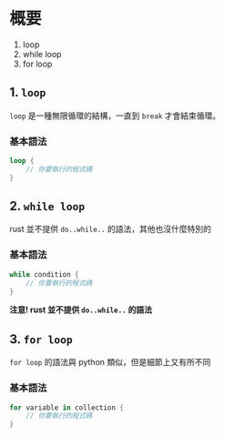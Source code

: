 # 概要

1. loop
2. while loop
3. for loop

## 1. `loop`

`loop` 是一種無限循環的結構，一直到 `break` 才會結束循環。

### 基本語法

```rust
loop {
    // 你要執行的程式碼
}
```

## 2. `while loop`

rust 並不提供 `do..while..` 的語法，其他也沒什麼特別的

### 基本語法

```rust
while condition {
    // 你要執行的程式碼
}
```

**注意! rust 並不提供 `do..while..` 的語法**

## 3. `for loop`

`for loop` 的語法與 python 類似，但是細節上又有所不同

### 基本語法

```rust
for variable in collection {
    // 你要執行的程式碼
}
```